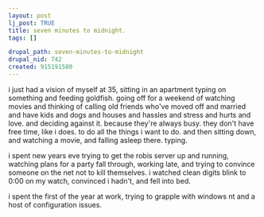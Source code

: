 ```yaml
--- 
layout: post
lj_post: TRUE
title: seven minutes to midnight.
tags: []

drupal_path: seven-minutes-to-midnight
drupal_nid: 742
created: 915191580
---
```

i just had a vision of myself at 35, sitting in an apartment typing on  something and feeding goldfish. going off for a weekend of watching movies and  thinking of calling old friends who've moved off and married and have kids and  dogs and houses and hassles and stress and hurts and love. and deciding  against it. because they're always busy. they don't have free time, like i  does. to do all the things i want to do. and then sitting down, and watching  a movie, and falling asleep there. typing.

i spent new years eve trying to get the robis server up and running, watching plans for a party fall through, working late, and trying to convince someone on the net not to kill themselves. i watched clean digits blink to 0:00 on my watch, convinced i hadn't, and fell into bed.

i spent the first of the year at work, trying to grapple with windows nt and a host of configuration issues.
